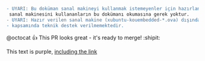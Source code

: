 ```diff
- UYARI: Bu doküman sanal makineyi kullanmak istemeyenler için hazırlanmıştır. “xubuntu-kouembedded-*.ova” 
 sanal makinesini kullananların bu dokümanı okumasına gerek yoktur.
- UYARI: Hazır verilen sanal makine (xubuntu-kouembedded-*.ova) dışındaki yöntemlere ders 
- kapsamında teknik destek verilmemektedir.

```
@octocat :+1: This PR looks great - it's ready to merge! :shipit:

<div class="text-purple">
  This text is purple, <a href="#" class="text-inherit">including the link</a>
</div>
